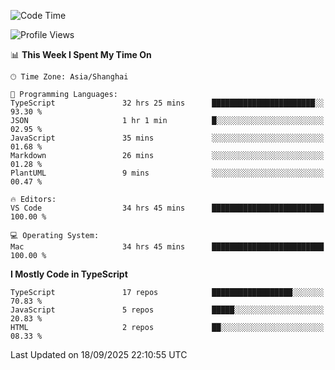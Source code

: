 <!--START_SECTION:waka-->
![Code Time](http://img.shields.io/badge/Code%20Time-8%2C336%20hrs%2036%20mins-blue)

![Profile Views](http://img.shields.io/badge/Profile%20Views-7-blue)

📊 **This Week I Spent My Time On** 

```text
🕑︎ Time Zone: Asia/Shanghai

💬 Programming Languages: 
TypeScript               32 hrs 25 mins      ███████████████████████░░   93.30 % 
JSON                     1 hr 1 min          █░░░░░░░░░░░░░░░░░░░░░░░░   02.95 % 
JavaScript               35 mins             ░░░░░░░░░░░░░░░░░░░░░░░░░   01.68 % 
Markdown                 26 mins             ░░░░░░░░░░░░░░░░░░░░░░░░░   01.28 % 
PlantUML                 9 mins              ░░░░░░░░░░░░░░░░░░░░░░░░░   00.47 % 

🔥 Editors: 
VS Code                  34 hrs 45 mins      █████████████████████████   100.00 % 

💻 Operating System: 
Mac                      34 hrs 45 mins      █████████████████████████   100.00 % 
```

**I Mostly Code in TypeScript** 

```text
TypeScript               17 repos            ██████████████████░░░░░░░   70.83 % 
JavaScript               5 repos             █████░░░░░░░░░░░░░░░░░░░░   20.83 % 
HTML                     2 repos             ██░░░░░░░░░░░░░░░░░░░░░░░   08.33 % 
```




 Last Updated on 18/09/2025 22:10:55 UTC
<!--END_SECTION:waka-->
